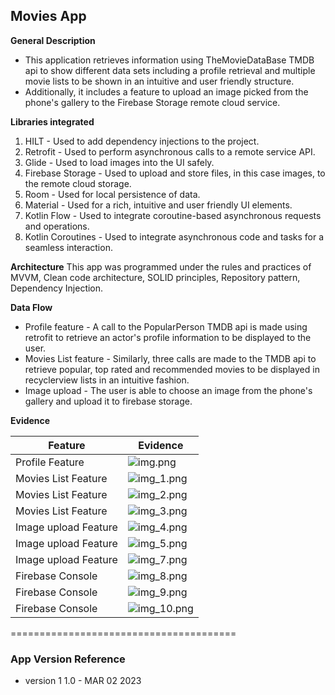 ## Movies App

**General Description**

* This application retrieves information using TheMovieDataBase TMDB api to show different data sets
  including a profile retrieval and multiple movie lists to be shown in an intuitive and user friendly structure.
* Additionally, it includes a feature to upload an image picked from the phone's gallery to the
  Firebase Storage remote cloud service.

**Libraries integrated**

1. HILT - Used to add dependency injections to the project.
2. Retrofit - Used to perform asynchronous calls to a remote service API.
3. Glide - Used to load images into the UI safely.
4. Firebase Storage - Used to upload and store files, in this case images, to the remote cloud storage.
5. Room - Used for local persistence of data.
6. Material - Used for a rich, intuitive and user friendly UI elements.
7. Kotlin Flow - Used to integrate coroutine-based asynchronous requests and operations.
8. Kotlin Coroutines - Used to integrate asynchronous code and tasks for a seamless interaction.

**Architecture**
This app was programmed under the rules and practices of MVVM, Clean code architecture,
SOLID principles, Repository pattern, Dependency Injection.

**Data Flow**

* Profile feature - A call to the PopularPerson TMDB api is made using retrofit to retrieve an
  actor's profile information to be displayed to the user.
* Movies List feature - Similarly, three calls are made to the TMDB api to retrieve popular,
  top rated and recommended movies to be displayed in recyclerview lists in an intuitive fashion.
* Image upload - The user is able to choose an image from the phone's gallery and upload it to
  firebase storage.

**Evidence**

| Feature              | Evidence                                    |
|----------------------|---------------------------------------------|
| Profile Feature      | ![img.png](./assets/Evidence/img.png)       |
| Movies List Feature  | ![img_1.png](./assets/Evidence/img_1.png)   |
| Movies List Feature  | ![img_2.png](./assets/Evidence/img_2.png)   |
| Movies List Feature  | ![img_3.png](./assets/Evidence/img_3.png)   |
| Image upload Feature | ![img_4.png](./assets/Evidence/img_4.png)   |
| Image upload Feature | ![img_5.png](./assets/Evidence/img_5.png)   |
| Image upload Feature | ![img_7.png](./assets/Evidence/img_7.png)   |
| Firebase Console     | ![img_8.png](./assets/Evidence/img_8.png)   |
| Firebase Console     | ![img_9.png](./assets/Evidence/img_9.png)   |
| Firebase Console     | ![img_10.png](./assets/Evidence/img_10.png) |

=======================================

### App Version Reference

* version 1         1.0 - MAR 02 2023
